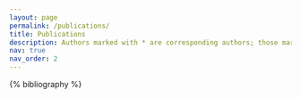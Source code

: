 ```yaml
---
layout: page
permalink: /publications/
title: Publications
description: Authors marked with * are corresponding authors; those marked with † are co-first authors.
nav: true
nav_order: 2
---
```


<!-- _pages/publications.md -->

<!-- Bibsearch Feature -->

<!-- {% include bib_search.liquid %} -->

<div class="publications">

{% bibliography %}

</div>
